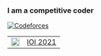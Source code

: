 ### I am a competitive coder

[![Codeforces](https://cp-logo.vercel.app/codeforces/SmolderingFire?logo=true)](https://codeforces.com/profile/SmolderingFire)

[<table><tr><td><img src="https://thepluck.github.io/stuff/silver.png" width="20" height="20"></td><td> IOI 2021 </td></tr></table>](https://stats.ioinformatics.org/people/7656)
